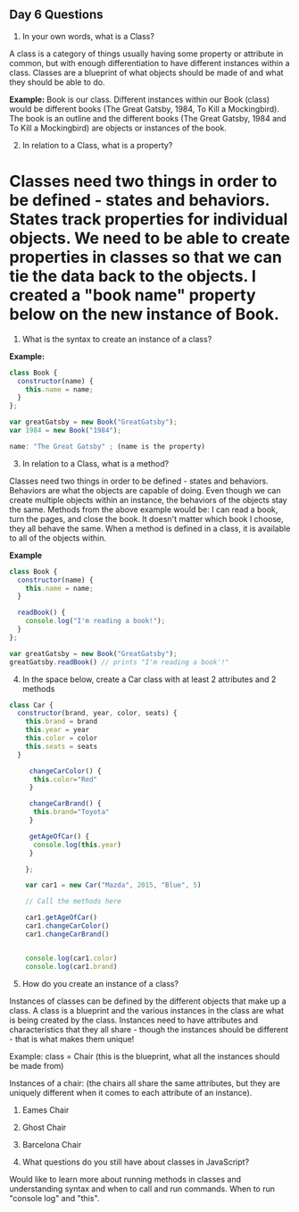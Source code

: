 ## Day 6 Questions

1. In your own words, what is a Class?  

A class is a category of things usually having some property or attribute in common, but with enough differentiation to have different instances within a class.  Classes are a blueprint of what objects should be made of and what they should be able to do.  

**Example:** Book is our class. Different instances within our Book (class) would be different books (The Great Gatsby, 1984, To Kill a Mockingbird). The book is an outline and the different books (The Great Gatsby, 1984 and To Kill a Mockingbird) are objects or instances of the book.  

2. In relation to a Class, what is a property?  

Classes need two things in order to be defined - states and behaviors. States track properties for individual objects. We need to be able to create properties in classes so that we can tie the data back to the objects. I created a "book name" property below on the new instance of Book.   
=======
1. What is the syntax to create an instance of a class?

**Example:**  
```javascript
class Book {
  constructor(name) {
    this.name = name;
  }
};

var greatGatsby = new Book("GreatGatsby");
var 1984 = new Book("1984");

name: "The Great Gatsby" ; (name is the property)  
```

3. In relation to a Class, what is a method?  

Classes need two things in order to be defined - states and behaviors. Behaviors are what the objects are capable of doing. Even though we can create multiple objects within an instance, the behaviors of the objects stay the same. Methods from the above example would be: I can read a book, turn the pages, and close the book. It doesn't matter which book I choose, they all behave the same. When a method is defined in a class, it is available to all of the objects within.  

**Example**  
```javascript
class Book {
  constructor(name) {
    this.name = name;
  }

  readBook() {
    console.log("I'm reading a book!");
  }
};

var greatGatsby = new Book("GreatGatsby");
greatGatsby.readBook() // prints "I'm reading a book'!"
```  

4. In the space below, create a Car class with at least 2 attributes and 2 methods  

```javascript
class Car {
  constructor(brand, year, color, seats) {
    this.brand = brand
    this.year = year
    this.color = color
    this.seats = seats
  }

     changeCarColor() {
      this.color="Red"
     }

     changeCarBrand() {
      this.brand="Toyota"
     }

     getAgeOfCar() {
      console.log(this.year)
     }

    };

    var car1 = new Car("Mazda", 2015, "Blue", 5)

    // Call the methods here

    car1.getAgeOfCar()
    car1.changeCarColor()
    car1.changeCarBrand()


    console.log(car1.color)
    console.log(car1.brand)
```   

5. How do you create an instance of a class?  

Instances of classes can be defined by the different objects that make up a class. A class is a blueprint and the various instances in the class are what is being created by the class. Instances need to have attributes and characteristics that they all share - though the instances should be different - that is what makes them unique!  

Example: class = Chair  (this is the blueprint, what all the instances should be made from)

Instances of a chair: (the chairs all share the same attributes, but they are uniquely different when it comes to each attribute of an instance).

1. Eames Chair
2. Ghost Chair
3. Barcelona Chair

6. What questions do you still have about classes in JavaScript?  

Would like to learn more about running methods in classes and understanding syntax and when to call and run commands. When to run "console log" and "this".
